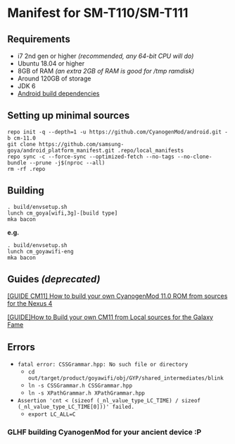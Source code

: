 # Manifest for SM-T110/SM-T111

## Requirements

- i7 2nd gen or higher *(recommended, any 64-bit CPU will do)*
- Ubuntu 18.04 or higher
- 8GB of RAM *(an extra 2GB of RAM is good for /tmp ramdisk)*
- Around 120GB of storage
- JDK 6
- [Android build dependencies](https://source.android.com/setup/build/initializing#setting-up-a-linux-build-environment)

## Setting up minimal sources

```text
repo init -q --depth=1 -u https://github.com/CyanogenMod/android.git -b cm-11.0
git clone https://github.com/samsung-goya/android_platform_manifest.git .repo/local_manifests
repo sync -c --force-sync --optimized-fetch --no-tags --no-clone-bundle --prune -j$(nproc --all)
rm -rf .repo
```

## Building

```text
. build/envsetup.sh
lunch cm_goya[wifi,3g]-[build type]
mka bacon
```

**e.g.**

```text
. build/envsetup.sh
lunch cm_goyawifi-eng
mka bacon
```

## Guides *(deprecated)*

[\[GUIDE CM11\] How to build your own CyanogenMod 11.0 ROM from sources for the Nexus 4](https://forum.xda-developers.com/t/guide-cm11-how-to-build-your-own-cyanogenmod-11-0-rom-from-sources-for-the-nexus-4.2515305/)

[\[GUIDE\]How to Build your own CM11 from Local sources for the Galaxy Fame](https://forum.xda-developers.com/t/guide-how-to-build-your-own-cm11-from-local-sources-for-the-galaxy-fame.2875919/)

## Errors

- `fatal error: CSSGrammar.hpp: No such file or directory`
  - `cd out/target/product/goyawifi/obj/GYP/shared_intermediates/blink`
  - `ln -s CSSGrammar.h CSSGrammar.hpp`
  - `ln -s XPathGrammar.h XPathGrammar.hpp`
- `Assertion 'cnt < (sizeof (_nl_value_type_LC_TIME) / sizeof (_nl_value_type_LC_TIME[0]))' failed.`
  - `export LC_ALL=C`

### GLHF building CyanogenMod for your ancient device :P

